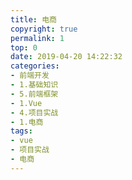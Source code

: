 ```yaml
---
title: 电商
copyright: true
permalink: 1
top: 0
date: 2019-04-20 14:22:32
categories:
- 前端开发
- 1.基础知识
- 5.前端框架
- 1.Vue
- 4.项目实战
- 1.电商
tags:
- vue
- 项目实战
- 电商
---
```

